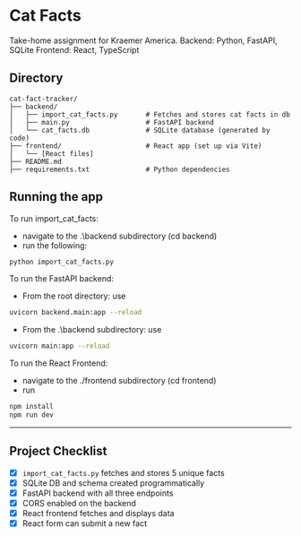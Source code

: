 # Cat Facts

Take-home assignment for Kraemer America.
Backend: Python, FastAPI, SQLite
Frontend: React, TypeScript

## Directory

```
cat-fact-tracker/
├── backend/
│   ├── import_cat_facts.py       # Fetches and stores cat facts in db
│   ├── main.py                   # FastAPI backend
│   └── cat_facts.db              # SQLite database (generated by code)
├── frontend/                     # React app (set up via Vite)
│   └── [React files]
├── README.md
├── requirements.txt              # Python dependencies
```

## Running the app
To run import_cat_facts:
- navigate to the .\backend subdirectory (cd backend)
- run the following:
```bash
python import_cat_facts.py
```

To run the FastAPI backend:
- From the root directory: use 
```bash
uvicorn backend.main:app --reload
```
- From the .\backend subdirectory: use 
```bash
uvicorn main:app --reload
```

To run the React Frontend:
- navigate to the ./frontend subdirectory (cd frontend)
- run 
```bash
npm install
npm run dev
```

---

## Project Checklist

- [x] `import_cat_facts.py` fetches and stores 5 unique facts
- [x] SQLite DB and schema created programmatically
- [x] FastAPI backend with all three endpoints
- [x] CORS enabled on the backend
- [x] React frontend fetches and displays data
- [x] React form can submit a new fact
